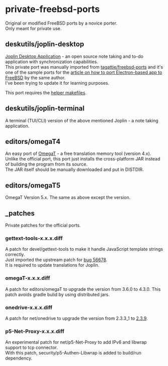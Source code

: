 # private-freebsd-ports
Original or modified FreeBSD ports by a novice porter.  
Only meant for private use.

## deskutils/joplin-desktop
[Joplin Desktop Application](https://joplinapp.org) - an open source note taking and to-do application with synchronization capabilities.  
This private port was manually imported from [tagattie/freebsd-ports](https://github.com/tagattie/freebsd-ports/tree/master/deskutils/joplin-desktop) and it's one of the sample ports for the [article on how to port Electron-based app to FreeBSD](https://blog.c6h12o6.org/post/freebsd-electron-app/) by the same author.  
I've been trying to update it for learning purposes.

This port requires the [helper makefiles](https://github.com/tagattie/FreeBSD-Electron/tree/master/Mk/Uses).

## deskutils/joplin-terminal
A terminal (TUI/CLI) version of the above mentioned Joplin - a note taking application.  

## editors/omegaT4
An easy port of [OmegaT](https://omegat.org/) - a free translation memory tool (version 4.x).  
Unlike the official port, this port just installs the cross-platform JAR instead of building the program from its source.  
The JAR itself should be manually downloaded and put in DISTDIR.

## editors/omegaT5
OmegaT Version 5.x. The same as above except the version.

## _patches
Private patches for the official ports.

### gettext-tools-x.x.x.diff
A patch for devel/gettext-tools to make it handle JavaScript template strings correctly.  
Just imported the upstream patch for [bug 56678](https://savannah.gnu.org/bugs/?56678).  
It is required to update translations for Joplin.

### omegaT-x.x.x.diff
A patch for editors/omegaT to upgrade the version from 3.6.0 to 4.3.0. This patch avoids gradle bulid by using distributed jars.

### onedrive-x.x.x.diff
A patch for net/onedrive to upgrade the version from 2.3.3_1 to [2.3.9](https://github.com/abraunegg/onedrive/releases/tag/v2.3.9).

### p5-Net-Proxy-x.x.x.diff
An experimental patch for net/p5-Net-Proxy to add IPv6 and libwrap support to tcp connector.  
With this patch, security/p5-Authen-Libwrap is added to build/run dependency.
